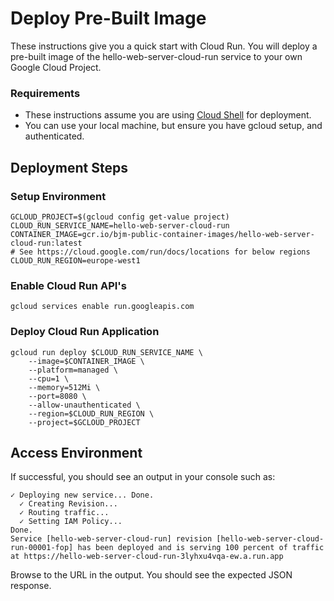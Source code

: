 # Deploy Pre-Built Image

These instructions give you a quick start with Cloud Run. You will deploy a pre-built image of the hello-web-server-cloud-run service to your own Google Cloud Project.

### Requirements

* These instructions assume you are using [Cloud Shell](https://cloud.google.com/shell/docs) for deployment.
* You can use your local machine, but ensure you have gcloud setup, and authenticated.

## Deployment Steps

### Setup Environment
```
GCLOUD_PROJECT=$(gcloud config get-value project)
CLOUD_RUN_SERVICE_NAME=hello-web-server-cloud-run
CONTAINER_IMAGE=gcr.io/bjm-public-container-images/hello-web-server-cloud-run:latest
# See https://cloud.google.com/run/docs/locations for below regions
CLOUD_RUN_REGION=europe-west1
```

### Enable Cloud Run API's
```
gcloud services enable run.googleapis.com
```

### Deploy Cloud Run Application
```
gcloud run deploy $CLOUD_RUN_SERVICE_NAME \
    --image=$CONTAINER_IMAGE \
    --platform=managed \
    --cpu=1 \
    --memory=512Mi \
    --port=8080 \
    --allow-unauthenticated \
    --region=$CLOUD_RUN_REGION \
    --project=$GCLOUD_PROJECT
```

## Access Environment
If successful, you should see an output in your console such as:
```
✓ Deploying new service... Done.                                                           
  ✓ Creating Revision...
  ✓ Routing traffic...
  ✓ Setting IAM Policy...
Done.
Service [hello-web-server-cloud-run] revision [hello-web-server-cloud-run-00001-fop] has been deployed and is serving 100 percent of traffic at https://hello-web-server-cloud-run-3lyhxu4vqa-ew.a.run.app
```

Browse to the URL in the output. You should see the expected JSON response.